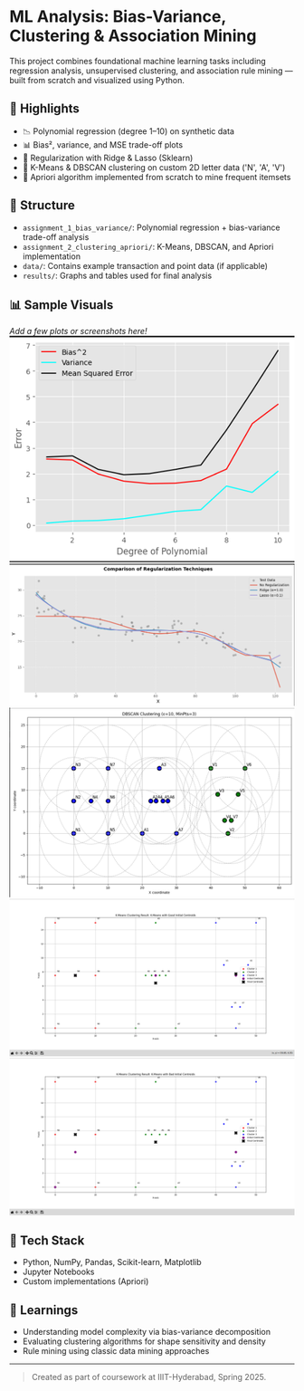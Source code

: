 # ML Analysis: Bias-Variance, Clustering & Association Mining

This project combines foundational machine learning tasks including regression analysis, unsupervised clustering, and association rule mining — built from scratch and visualized using Python.

## 📌 Highlights

- 📉 Polynomial regression (degree 1–10) on synthetic data
- 📊 Bias², variance, and MSE trade-off plots
- 🔐 Regularization with Ridge & Lasso (Sklearn)
- 📍 K-Means & DBSCAN clustering on custom 2D letter data ('N', 'A', 'V')
- 🛒 Apriori algorithm implemented from scratch to mine frequent itemsets

## 📁 Structure

- `assignment_1_bias_variance/`: Polynomial regression + bias-variance trade-off analysis
- `assignment_2_clustering_apriori/`: K-Means, DBSCAN, and Apriori implementation
- `data/`: Contains example transaction and point data (if applicable)
- `results/`: Graphs and tables used for final analysis

## 📊 Sample Visuals

_Add a few plots or screenshots here!_
![alt text](image.png)
![alt text](image-1.png)
![alt text](image-2.png)
![alt text](image-3.png)
![alt text](image-4.png)


## 🔧 Tech Stack

- Python, NumPy, Pandas, Scikit-learn, Matplotlib
- Jupyter Notebooks
- Custom implementations (Apriori)

## 🧠 Learnings

- Understanding model complexity via bias-variance decomposition
- Evaluating clustering algorithms for shape sensitivity and density
- Rule mining using classic data mining approaches

---

> Created as part of coursework at IIIT-Hyderabad, Spring 2025.
